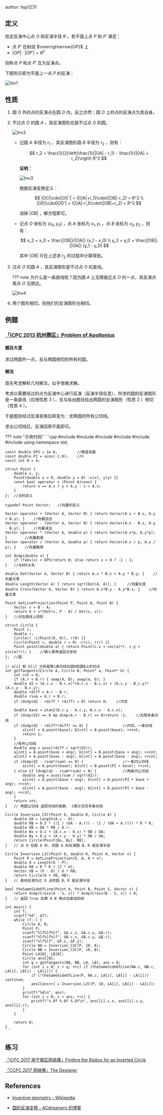 author: hyp1231

## 定义

给定反演中心点 $O$ 和反演半径 $R$ 。若平面上点 $P$ 和 $P'$ 满足：

-   点 $P'$ 在射线 $\overrightarrow{OP}$ 上
-    $|OP| \cdot |OP'| = R^2$ 

则称点 $P$ 和点 $P'$ 互为反演点。

下图所示即为平面上一点 $P$ 的反演：

![Inv1](./images/inverse1.png)

## 性质

1.  圆 $O$ 外的点的反演点在圆 $O$ 内，反之亦然；圆 $O$ 上的点的反演点为其自身。

2.  不过点 $O$ 的圆 $A$ ，其反演图形也是不过点 $O$ 的圆。

    ![Inv2](./images/inverse2.png)

    -   记圆 $A$ 半径为 $r_1$ ，其反演图形圆 $B$ 半径为 $r_2$ ，则有：

        $$
        r_2 = \frac{1}{2}\left(\frac{1}{|OA| - r_1} - \frac{1}{|OA| + r_2}\right) R^2
        $$

         **证明：** 

        ![Inv3](./images/inverse3.png)

        根据反演变换定义：

        $$
        |OC|\cdot|OC'| = (|OA|+r_1)\cdot(|OB|-r_2) = R^2 \\ 
        |OD|\cdot|OD'| = (|OA|-r_1)\cdot(|OB|+r_2) = R^2
        $$

        消掉 $|OB|$ ，解方程即可。

    -   记点 $O$ 坐标为 $(x_0, y_0)$ ，点 $A$ 坐标为 $x_1, y_1$ ，点 $B$ 坐标为 $x_2, y_2$ ，则有：

        $$
        x_2 = x_0 + \frac{|OB|}{|OA|} (x_1 - x_0) \\ 
        y_2 = y_0 + \frac{|OB|}{|OA|} (y_1 - y_0)
        $$

        其中 $|OB|$ 可在上述求 $r_2$ 的过程中计算得到。

3.  过点 $O$ 的圆 $A$ ，其反演图形是不过点 $O$ 的直线。

    ??? note
        为什么是一条直线呢？因为圆 $A$ 上无限接近点 $O$ 的一点，其反演点离点 $O$ 无限远。

    ![Inv4](./images/inverse4.png)

4.  两个图形相切，则他们的反演图形也相切。

## 例题

###  [「ICPC 2013 杭州赛区」Problem of Apollonius](https://vjudge.net/problem/HDU-4773) 

#### 题目大意

求过两圆外一点，且与两圆相切的所有的圆。

#### 解法

首先考虑解析几何解法，似乎很难求解。

考虑以需要经过的点为反演中心进行反演（反演半径任意），所求的圆的反演图形是一条直线（应用性质 $3$ ），且与给出题目给出两圆的反演图形（性质 $2$ ）相切（性质 $4$ ）。

于是题目经过反演变换后转变为：求两圆的所有公切线。

求出公切线后，反演回原平面即可。

??? note "示例代码"
    ```cpp
    #include <algorithm>
    #include <cmath>
    #include <cstdio>
    #include <cstring>
    #include <iostream>
    #include <vector>
    using namespace std;
    
    const double EPS = 1e-8;         //精度系数
    const double PI = acos(-1.0);    //π
    const int N = 4;
    
    struct Point {
        double x, y;
        Point(double x = 0, double y = 0) :x(x), y(y) {}
        const bool operator < (Point A)const {
            return x == A.x ? y < A.y : x < A.x;
        }
    };  //点的定义
    
    typedef Point Vector;   //向量的定义
    
    Vector operator + (Vector A, Vector B) { return Vector(A.x + B.x, A.y + B.y); }    //向量加法
    Vector operator - (Vector A, Vector B) { return Vector(A.x - B.x, A.y - B.y); }    //向量减法
    Vector operator * (Vector A, double p) { return Vector(A.x*p, A.y*p); }        //向量数乘
    Vector operator / (Vector A, double p) { return Vector(A.x / p, A.y / p); }    //向量数除
    
    int dcmp(double x) {
        if (fabs(x) < EPS)return 0; else return x < 0 ? -1 : 1;
    }   //与0的关系
    
    double Dot(Vector A, Vector B) { return A.x * B.x + A.y * B.y; }    //向量点乘
    double Length(Vector A) { return sqrt(Dot(A, A)); }     //向量长度
    double Cross(Vector A, Vector B) { return A.x*B.y - A.y*B.x; }    //向量叉乘
    
    Point GetLineProjection(Point P, Point A, Point B) {
        Vector v = B - A;
        return A + v*(Dot(v, P - A) / Dot(v, v));
    }   //点在直线上投影
    
    struct Circle {
        Point c;
        double r;
        Circle() :c(Point(0, 0)), r(0) {}
        Circle(Point c, double r = 0) :c(c), r(r) {}
        Point point(double a) { return Point(c.x + cos(a)*r, c.y + sin(a)*r); }    //输入极角返回点坐标
    };  //圆
    
    // a[i] 和 b[i] 分别是第i条切线在圆A和圆B上的切点
    int getTangents(Circle A, Circle B, Point* a, Point* b) {
        int cnt = 0;
        if (A.r < B.r) { swap(A, B); swap(a, b); }
        double d2 = (A.c.x - B.c.x)*(A.c.x - B.c.x) + (A.c.y - B.c.y)*(A.c.y - B.c.y);
        double rdiff = A.r - B.r;
        double rsum = A.r + B.r;
        if (dcmp(d2 - rdiff * rdiff) < 0) return 0;    //内含
        
        double base = atan2(B.c.y - A.c.y, B.c.x - A.c.x);
        if (dcmp(d2) == 0 && dcmp(A.r - B.r) == 0)return -1;    //无限多条切线
        if (dcmp(d2 - rdiff*rdiff) == 0) {                //内切，一条切线
            a[cnt] = A.point(base); b[cnt] = B.point(base); ++cnt;
            return 1;
        }
        //有外公切线
        double ang = acos(rdiff / sqrt(d2));
        a[cnt] = A.point(base + ang); b[cnt] = B.point(base + ang); ++cnt;
        a[cnt] = A.point(base - ang); b[cnt] = B.point(base - ang); ++cnt;
        if (dcmp(d2 - rsum*rsum) == 0) {                  //一条内公切线
            a[cnt] = A.point(base); b[cnt] = B.point(PI + base); ++cnt;
        } else if (dcmp(d2 - rsum*rsum) > 0) {            //两条内公切线
            double ang = acos(rsum / sqrt(d2));
            a[cnt] = A.point(base + ang); b[cnt] = B.point(PI + base + ang); ++cnt;
            a[cnt] = A.point(base - ang); b[cnt] = B.point(PI + base - ang); ++cnt;
        }
        return cnt;
    }   // 两圆公切线 返回切线的条数，-1表示无穷多条切线
    
    Circle Inversion_C2C(Point O, double R, Circle A) {
        double OA = Length(A.c - O);
        double RB = 0.5 * ((1 / (OA - A.r)) - (1 / (OA + A.r))) * R * R;
        double OB = OA * RB / A.r;
        double Bx = O.x + (A.c.x - O.x) * OB / OA;
        double By = O.y + (A.c.y - O.y) * OB / OA;
        return Circle(Point(Bx, By), RB);
    }   // 点 O 在圆 A 外，求圆 A 的反演圆 B，R 是反演半径
    
    Circle Inversion_L2C(Point O, double R, Point A, Vector v) {
        Point P = GetLineProjection(O, A, A + v);
        double d = Length(O - P);
        double RB = R * R / (2 * d);
        Vector VB = (P - O) / d * RB;
        return Circle(O + VB, RB);
    }   // 直线反演为过 O 点的圆 B，R 是反演半径
    
    bool theSameSideOfLine(Point A, Point B, Point S, Vector v) {
        return dcmp(Cross(A - S, v)) * dcmp(Cross(B - S, v)) > 0;
    }   // 返回 true 如果 A B 两点在直线同侧
    
    int main() {
        int T;
        scanf("%d", &T);
        while (T--) {
            Circle A, B;
            Point P;
            scanf("%lf%lf%lf", &A.c.x, &A.c.y, &A.r);
            scanf("%lf%lf%lf", &B.c.x, &B.c.y, &B.r);
            scanf("%lf%lf", &P.x, &P.y);
            Circle NA = Inversion_C2C(P, 10, A);
            Circle NB = Inversion_C2C(P, 10, B);
            Point LA[N], LB[N];
            Circle ansC[N];
            int q = getTangents(NA, NB, LA, LB), ans = 0;
            for (int i = 0; i < q; ++i) if (theSameSideOfLine(NA.c, NB.c, LA[i], LB[i] - LA[i])) {
                if (!theSameSideOfLine(P, NA.c, LA[i], LB[i] - LA[i])) continue;
                ansC[ans++] = Inversion_L2C(P, 10, LA[i], LB[i] - LA[i]);
            }
            printf("%d\n", ans);
            for (int i = 0; i < ans; ++i) {
                printf("%.8f %.8f %.8f\n", ansC[i].c.x, ansC[i].c.y, ansC[i].r);
            }
        }
        
        return 0;
    }
    ```

## 练习

 [「ICPC 2017 南宁赛区网络赛」Finding the Radius for an Inserted Circle](https://nanti.jisuanke.com/t/A1283) 

 [「CCPC 2017 网络赛」The Designer](https://vjudge.net/problem/HDU-6158) 

## References

-    [Inversive geometry - Wikipedia](https://en.wikipedia.org/wiki/Inversive_geometry) 

-    [圆的反演变换 - ACdreamers 的博客](https://blog.csdn.net/acdreamers/article/details/16966369) 
